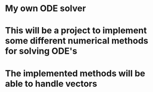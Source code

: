 # My own ODE solver
# This will be a project to implement some different numerical methods for solving ODE's
# The implemented methods will be able to handle vectors